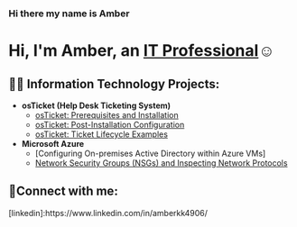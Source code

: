 ### Hi there my name is Amber
<h1>Hi, I'm Amber, an <a href="https://linkedin.com/in/https://www.linkedin.com/in/amberkk4906/">IT Professional</a>☺</h1>

<h2>👨‍💻 Information Technology Projects:</h2>

- <b>osTicket (Help Desk Ticketing System)</b>
  - [osTicket: Prerequisites and Installation](https://github.com/kionna922/osticket-prereqs)
  - [osTicket: Post-Installation Configuration](https://github.com/kionna922/post-install-config)
  - [osTicket: Ticket Lifecycle Examples](https://github.com/kionna922/ticket-lifecycle)
- <b>Microsoft Azure</b>
  - [Configuring On-premises Active Directory within Azure VMs]
  - [Network Security Groups (NSGs) and Inspecting Network Protocols](https://github.com/kionna922/azure-network-protocols)
<h2>🤳Connect with me:</h2>
[linkedin]:https://www.linkedin.com/in/amberkk4906/
